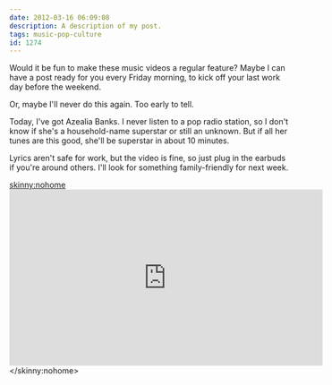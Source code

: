 ```yaml
---
date: 2012-03-16 06:09:08
description: A description of my post.
tags: music-pop-culture
id: 1274
---
```

Would it be fun to make these music videos a regular feature?  Maybe I can have a post ready for you every Friday morning, to kick off your last work day before the weekend.

Or, maybe I'll never do this again.  Too early to tell.

Today, I've got Azealia Banks.  I never listen to a pop radio station, so I don't know if she's a household-name superstar or still an unknown.  But if all her tunes are this good, she'll be superstar in about 10 minutes.

Lyrics aren't safe for work, but the video is fine, so just plug in the earbuds if you're around others.  I'll look for something family-friendly for next week.

<skinny:nohome><iframe width="560" height="315" src="http://www.youtube.com/embed/i3Jv9fNPjgk" frameborder="0" allowfullscreen></iframe></skinny:nohome>